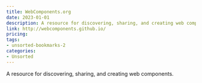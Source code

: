 ```yaml
---
title: WebComponents.org
date: 2023-01-01
description: A resource for discovering, sharing, and creating web components.
link: http://webcomponents.github.io/
pricing: 
tags: 
- unsorted-bookmarks-2 
categories: 
- Unsorted 
---
```


A resource for discovering, sharing, and creating web components.